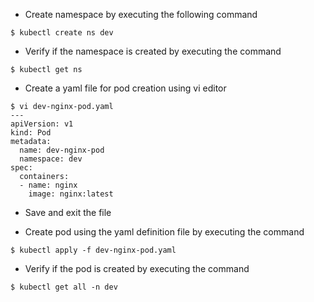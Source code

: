 - Create namespace by executing the following command
```
$ kubectl create ns dev
```

- Verify if the namespace is created by executing the command
```
$ kubectl get ns
```

- Create a yaml file for pod creation using vi editor
```
$ vi dev-nginx-pod.yaml
--- 
apiVersion: v1
kind: Pod
metadata:
  name: dev-nginx-pod
  namespace: dev
spec:
  containers:
  - name: nginx
    image: nginx:latest
```

- Save and exit the file

- Create pod using the yaml definition file by executing the command
```
$ kubectl apply -f dev-nginx-pod.yaml
```

- Verify if the pod is created by executing the command
```
$ kubectl get all -n dev
```